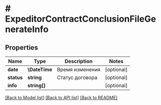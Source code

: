 # # ExpeditorContractConclusionFileGenerateInfo

## Properties

Name | Type | Description | Notes
------------ | ------------- | ------------- | -------------
**date** | **\DateTime** | Время изменения | [optional]
**status** | **string** | Статус договора | [optional]
**info** | **string[]** |  | [optional]

[[Back to Model list]](../../README.md#models) [[Back to API list]](../../README.md#endpoints) [[Back to README]](../../README.md)
